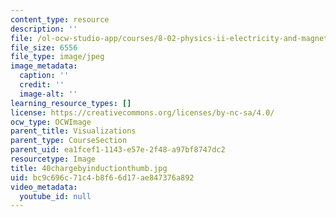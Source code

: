 ```yaml
---
content_type: resource
description: ''
file: /ol-ocw-studio-app/courses/8-02-physics-ii-electricity-and-magnetism-spring-2007/bc9c696c71c4b8f66d17ae847376a892_40chargebyinductionthumb.jpg
file_size: 6556
file_type: image/jpeg
image_metadata:
  caption: ''
  credit: ''
  image-alt: ''
learning_resource_types: []
license: https://creativecommons.org/licenses/by-nc-sa/4.0/
ocw_type: OCWImage
parent_title: Visualizations
parent_type: CourseSection
parent_uid: ea1fcef1-1143-e57e-2f48-a97bf8747dc2
resourcetype: Image
title: 40chargebyinductionthumb.jpg
uid: bc9c696c-71c4-b8f6-6d17-ae847376a892
video_metadata:
  youtube_id: null
---
```

